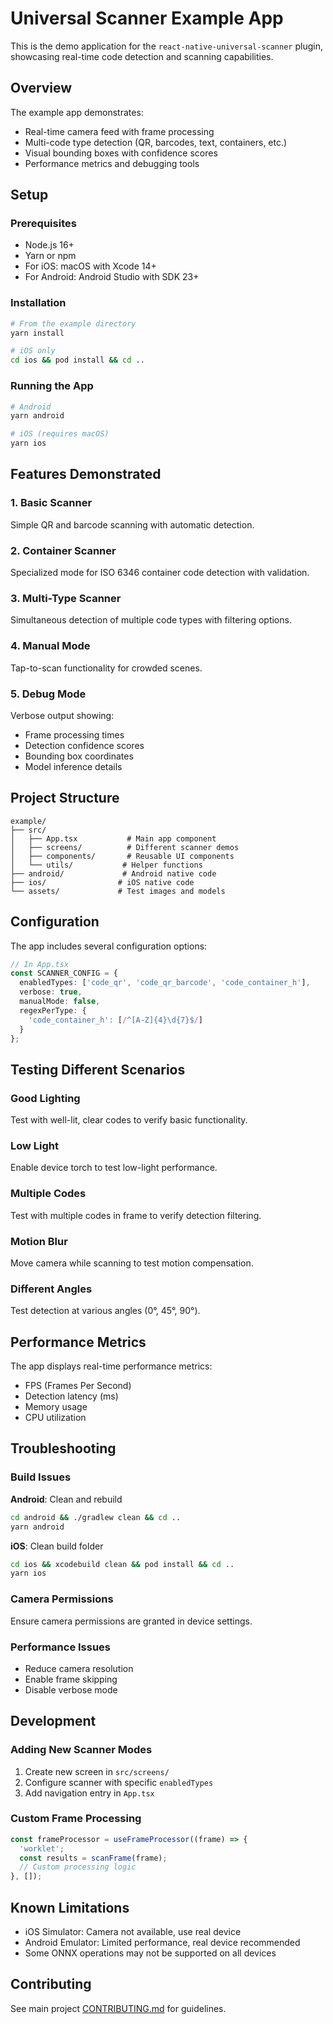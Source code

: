 # Universal Scanner Example App

This is the demo application for the `react-native-universal-scanner` plugin, showcasing real-time code detection and scanning capabilities.

## Overview

The example app demonstrates:
- Real-time camera feed with frame processing
- Multi-code type detection (QR, barcodes, text, containers, etc.)
- Visual bounding boxes with confidence scores
- Performance metrics and debugging tools

## Setup

### Prerequisites

- Node.js 16+
- Yarn or npm
- For iOS: macOS with Xcode 14+
- For Android: Android Studio with SDK 23+

### Installation

```bash
# From the example directory
yarn install

# iOS only
cd ios && pod install && cd ..
```

### Running the App

```bash
# Android
yarn android

# iOS (requires macOS)
yarn ios
```

## Features Demonstrated

### 1. Basic Scanner
Simple QR and barcode scanning with automatic detection.

### 2. Container Scanner
Specialized mode for ISO 6346 container code detection with validation.

### 3. Multi-Type Scanner
Simultaneous detection of multiple code types with filtering options.

### 4. Manual Mode
Tap-to-scan functionality for crowded scenes.

### 5. Debug Mode
Verbose output showing:
- Frame processing times
- Detection confidence scores
- Bounding box coordinates
- Model inference details

## Project Structure

```
example/
├── src/
│   ├── App.tsx           # Main app component
│   ├── screens/          # Different scanner demos
│   ├── components/       # Reusable UI components
│   └── utils/           # Helper functions
├── android/             # Android native code
├── ios/                # iOS native code
└── assets/             # Test images and models
```

## Configuration

The app includes several configuration options:

```typescript
// In App.tsx
const SCANNER_CONFIG = {
  enabledTypes: ['code_qr', 'code_qr_barcode', 'code_container_h'],
  verbose: true,
  manualMode: false,
  regexPerType: {
    'code_container_h': [/^[A-Z]{4}\d{7}$/]
  }
};
```

## Testing Different Scenarios

### Good Lighting
Test with well-lit, clear codes to verify basic functionality.

### Low Light
Enable device torch to test low-light performance.

### Multiple Codes
Test with multiple codes in frame to verify detection filtering.

### Motion Blur
Move camera while scanning to test motion compensation.

### Different Angles
Test detection at various angles (0°, 45°, 90°).

## Performance Metrics

The app displays real-time performance metrics:
- FPS (Frames Per Second)
- Detection latency (ms)
- Memory usage
- CPU utilization

## Troubleshooting

### Build Issues

**Android**: Clean and rebuild
```bash
cd android && ./gradlew clean && cd ..
yarn android
```

**iOS**: Clean build folder
```bash
cd ios && xcodebuild clean && pod install && cd ..
yarn ios
```

### Camera Permissions

Ensure camera permissions are granted in device settings.

### Performance Issues

- Reduce camera resolution
- Enable frame skipping
- Disable verbose mode

## Development

### Adding New Scanner Modes

1. Create new screen in `src/screens/`
2. Configure scanner with specific `enabledTypes`
3. Add navigation entry in `App.tsx`

### Custom Frame Processing

```typescript
const frameProcessor = useFrameProcessor((frame) => {
  'worklet';
  const results = scanFrame(frame);
  // Custom processing logic
}, []);
```

## Known Limitations

- iOS Simulator: Camera not available, use real device
- Android Emulator: Limited performance, real device recommended
- Some ONNX operations may not be supported on all devices

## Contributing

See main project [CONTRIBUTING.md](../CONTRIBUTING.md) for guidelines.